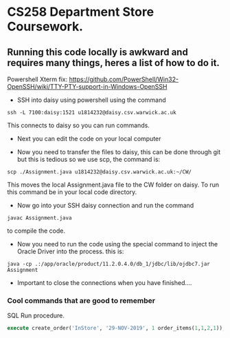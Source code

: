 #	CS258 Department Store Coursework.

## Running this code locally is awkward and requires many things, heres a list of how to do it.

Powershell Xterm fix: https://github.com/PowerShell/Win32-OpenSSH/wiki/TTY-PTY-support-in-Windows-OpenSSH

 - SSH into daisy using powershell using the command
 ```console
 ssh -L 7100:daisy:1521 u1814232@daisy.csv.warwick.ac.uk
 ```
 This connects to daisy so you can run commands.
 
 - Next you can edit the code on your local computer
 
 - Now you need to transfer the files to daisy, this can be done through git but this is tedious so we use scp, the command is:
 ```console
 scp ./Assignment.java u1814232@daisy.csv.warwick.ac.uk:~/CW/
 ``` 
 This moves the local Assignment.java file to the CW folder on daisy. To run this command be in your local code directory.
 
 - Now go into your SSH daisy connection and run the command
 ```console
 javac Assignment.java
 ```
 to compile the code.
 
 - Now you need to run the code using the special command to inject the Oracle Driver into the process. this is:
 ```console
 java -cp .:/app/oracle/product/11.2.0.4.0/db_1/jdbc/lib/ojdbc7.jar Assignment
 ```
 
 - Important to close the connections when you have finished....


 ### Cool commands that are good to remember
 SQL Run procedure.
 ```sql
 execute create_order('InStore', '29-NOV-2019', 1 order_items(1,1,2,1));  // 1 = staffid
 ```

